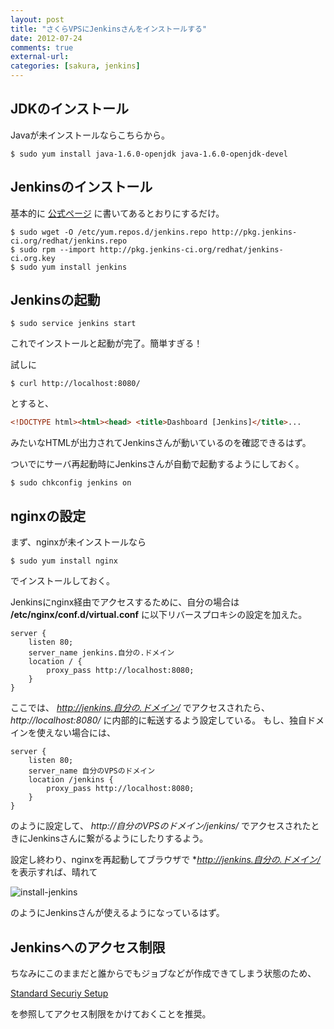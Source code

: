 ```yaml
---
layout: post
title: "さくらVPSにJenkinsさんをインストールする"
date: 2012-07-24
comments: true
external-url: 
categories: [sakura, jenkins]
---
```


## JDKのインストール

Javaが未インストールならこちらから。
```
$ sudo yum install java-1.6.0-openjdk java-1.6.0-openjdk-devel
```

## Jenkinsのインストール

基本的に [公式ページ](http://pkg.jenkins-ci.org/redhat/) に書いてあるとおりにするだけ。
```
$ sudo wget -O /etc/yum.repos.d/jenkins.repo http://pkg.jenkins-ci.org/redhat/jenkins.repo
$ sudo rpm --import http://pkg.jenkins-ci.org/redhat/jenkins-ci.org.key
$ sudo yum install jenkins
```

<!-- more -->

## Jenkinsの起動
```
$ sudo service jenkins start
```
これでインストールと起動が完了。簡単すぎる！

試しに
```
$ curl http://localhost:8080/
```
とすると、 
``` html
<!DOCTYPE html><html><head> <title>Dashboard [Jenkins]</title>...
```
みたいなHTMLが出力されてJenkinsさんが動いているのを確認できるはず。

ついでにサーバ再起動時にJenkinsさんが自動で起動するようにしておく。
```
$ sudo chkconfig jenkins on 
```

## nginxの設定

まず、nginxが未インストールなら
```
$ sudo yum install nginx
```
でインストールしておく。

Jenkinsにnginx経由でアクセスするために、自分の場合は **/etc/nginx/conf.d/virtual.conf** に以下リバースプロキシの設定を加えた。
```
server {
    listen 80;
    server_name jenkins.自分の.ドメイン
    location / {
        proxy_pass http://localhost:8080;
    }
}
```
ここでは、 *http://jenkins.自分の.ドメイン/* でアクセスされたら、 *http://localhost:8080/* に内部的に転送するよう設定している。
もし、独自ドメインを使えない場合には、
```
server {
    listen 80;
    server_name 自分のVPSのドメイン
    location /jenkins {
        proxy_pass http://localhost:8080;
    }
}
```
のように設定して、 *http://自分のVPSのドメイン/jenkins/* でアクセスされたときにJenkinsさんに繋がるようにしたりするよう。

設定し終わり、nginxを再起動してブラウザで **http://jenkins.自分の.ドメイン/* を表示すれば、晴れて

![install-jenkins](http://dl.dropbox.com/u/10351676/images/install-jenkins.jpg)

のようにJenkinsさんが使えるようになっているはず。

## Jenkinsへのアクセス制限

ちなみにこのままだと誰からでもジョブなどが作成できてしまう状態のため、

[Standard Securiy Setup](https://wiki.jenkins-ci.org/display/JA/Standard+Security+Setup)

を参照してアクセス制限をかけておくことを推奨。

